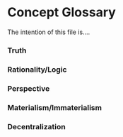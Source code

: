 # Concept Glossary

The intention of this file is....

### Truth

### Rationality/Logic

### Perspective

### Materialism/Immaterialism 

### Decentralization

